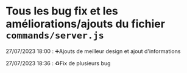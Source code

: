 # Tous les bug fix et les améliorations/ajouts du fichier `commands/server.js` 

27/07/2023 18:00 : ➕Ajouts de meilleur design et ajout d'informations

27/07/2023 18:36 : ♻️Fix de plusieurs bug
